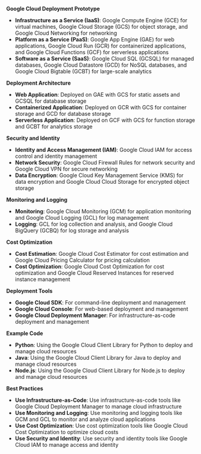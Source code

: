 **Google Cloud Deployment Prototype**

* **Infrastructure as a Service (IaaS)**: Google Compute Engine (GCE) for virtual machines, Google Cloud Storage (GCS) for object storage, and Google Cloud Networking for networking
* **Platform as a Service (PaaS)**: Google App Engine (GAE) for web applications, Google Cloud Run (GCR) for containerized applications, and Google Cloud Functions (GCF) for serverless applications
* **Software as a Service (SaaS)**: Google Cloud SQL (GCSQL) for managed databases, Google Cloud Datastore (GCD) for NoSQL databases, and Google Cloud Bigtable (GCBT) for large-scale analytics

**Deployment Architecture**

* **Web Application**: Deployed on GAE with GCS for static assets and GCSQL for database storage
* **Containerized Application**: Deployed on GCR with GCS for container storage and GCD for database storage
* **Serverless Application**: Deployed on GCF with GCS for function storage and GCBT for analytics storage

**Security and Identity**

* **Identity and Access Management (IAM)**: Google Cloud IAM for access control and identity management
* **Network Security**: Google Cloud Firewall Rules for network security and Google Cloud VPN for secure networking
* **Data Encryption**: Google Cloud Key Management Service (KMS) for data encryption and Google Cloud Cloud Storage for encrypted object storage

**Monitoring and Logging**

* **Monitoring**: Google Cloud Monitoring (GCM) for application monitoring and Google Cloud Logging (GCL) for log management
* **Logging**: GCL for log collection and analysis, and Google Cloud BigQuery (GCBQ) for log storage and analysis

**Cost Optimization**

* **Cost Estimation**: Google Cloud Cost Estimator for cost estimation and Google Cloud Pricing Calculator for pricing calculation
* **Cost Optimization**: Google Cloud Cost Optimization for cost optimization and Google Cloud Reserved Instances for reserved instance management

**Deployment Tools**

* **Google Cloud SDK**: For command-line deployment and management
* **Google Cloud Console**: For web-based deployment and management
* **Google Cloud Deployment Manager**: For infrastructure-as-code deployment and management

**Example Code**

* **Python**: Using the Google Cloud Client Library for Python to deploy and manage cloud resources
* **Java**: Using the Google Cloud Client Library for Java to deploy and manage cloud resources
* **Node.js**: Using the Google Cloud Client Library for Node.js to deploy and manage cloud resources

**Best Practices**

* **Use Infrastructure-as-Code**: Use infrastructure-as-code tools like Google Cloud Deployment Manager to manage cloud infrastructure
* **Use Monitoring and Logging**: Use monitoring and logging tools like GCM and GCL to monitor and analyze cloud applications
* **Use Cost Optimization**: Use cost optimization tools like Google Cloud Cost Optimization to optimize cloud costs
* **Use Security and Identity**: Use security and identity tools like Google Cloud IAM to manage access and identity